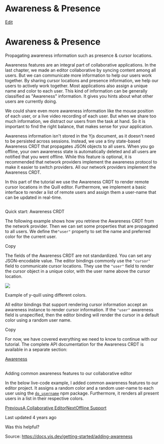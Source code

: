 # Awareness & Presence

[Edit](https://github.com/yjs/docs/blob/main/getting-started/adding-awareness.md)

# Awareness & Presence

Propagating awareness information such as presence & cursor locations.

Awareness features are an integral part of collaborative applications. In the last chapter, we made an editor collaborative by syncing content among all users. But we can communicate more information to help our users work together. By sharing cursor locations and presence information, we help our users to actively work together. Most applications also assign a unique name and color to each user. This kind of information can be generally classified as "Awareness" information. It gives you hints about what other users are currently doing.

We could share even more awareness information like the mouse position of each user, or a live video recording of each user. But when we share too much information, we distract our users from the task at hand. So it is important to find the right balance, that makes sense for your application.

Awareness information isn't stored in the Yjs document, as it doesn't need to be persisted across sessions. Instead, we use a tiny state-based Awareness CRDT that propagates JSON objects to all users. When you go offline, your own awareness state is automatically deleted and all users are notified that you went offline. While this feature is optional, it is recommended that network providers implement the awareness protocol to make it easier to switch providers. All our network providers implement the Awareness CRDT.

In this part of the tutorial we use the Awareness CRDT to render remote cursor locations in the Quill editor. Furthermore, we implement a basic interface to render a list of remote users and assign them a user-name that can be updated in real-time.

## 

[](#quick-start-awareness-crdt)

Quick start: Awareness CRDT

The following example shows how you retrieve the Awareness CRDT from the network provider. Then we can set some properties that are propagated to all users. We define the`"user"` property to set the name and preferred color for the current user.

Copy

The fields of the Awareness CRDT are not standardized. You can set any JSON-encodable value. The editor bindings commonly use the `"cursor"` field to communicate cursor locations. They use the `"user"` field to render the cursor object in a unique color, with the user name above the cursor location.

![](https://docs.yjs.dev/~gitbook/image?url=https%3A%2F%2F3672631625-files.gitbook.io%2F%7E%2Ffiles%2Fv0%2Fb%2Fgitbook-legacy-files%2Fo%2Fassets%252F-MAkuXEU862fGj2p9idv%252F-MLmo5nKNvSBLCGhJOHd%252F-MLmyFupwLK0HAlEAz7U%252FAwareness%2520cursors-small.png%3Falt%3Dmedia%26token%3Db290ecd9-6bed-4b07-9f19-d28bd54542b1&width=768&dpr=4&quality=100&sign=549bcf20&sv=2)

Example of y-quill using different colors.

All editor bindings that support rendering cursor information accept an awareness instance to render cursor information. If the `"user"` awareness field is unspecified, then the editor binding will render the cursor in a default color using a random user name.

Copy

For now, we have covered everything we need to know to continue with our tutorial. The complete API documentation for the Awareness CRDT is available in a separate section:

[Awareness](/api/about-awareness)

## 

[](#adding-common-awareness-features-to-our-collaborative-editor)

Adding common awareness features to our collaborative editor

In the below live-code example, I added common awareness features to our editor project. It assigns a random color and a random user-name to each user using the [`do_username`](https://www.npmjs.com/package/do_username) npm package. Furthermore, it renders all present users in a list in their respective colors.

[PreviousA Collaborative Editor](/getting-started/a-collaborative-editor)[NextOffline Support](/getting-started/allowing-offline-editing)

Last updated 4 years ago

Was this helpful?

Source: https://docs.yjs.dev/getting-started/adding-awareness
